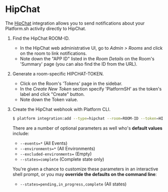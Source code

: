 # HipChat

The [HipChat](https://hipchat.com) integration allows you to send notifications about your Platform.sh activity directly to HipChat.

1.  Find the HipChat ROOM-ID.

    - In the HipChat web administrative UI, go to _Admin > Rooms_ and click on the room to link notifications.
    - Note down the "APP ID" listed in the _Room Details_ on the Room's 'Summary' page (you can also find the ID from the URL).

2.  Generate a room-specific HIPCHAT-TOKEN.

    - Click on the Room's 'Tokens' page in the sidebar.
    - In the _Create New Token_ section specify 'PlatformSH' as the token's label and click "Create" button.
    - Note down the Token value.

3.  Create the HipChat webhook with Platform CLI.

    ```bash
    $ platform integration:add --type=hipchat --room=ROOM-ID --token=HIPCHAT-TOKEN
    ```

    There are a number of optional parameters as well who's **default values** include:

    - `--events=*` (All Events)
    - `--environments=*` (All Environments)
    - `--excluded-environments=` (Empty)
    - `--states=complete` (Complete state only)

    You're given a chance to customize these parameters in an interactive shell prompt, or you may **override the defaults on the command line**:

    - `--states=pending,in_progress,complete` (All states)
